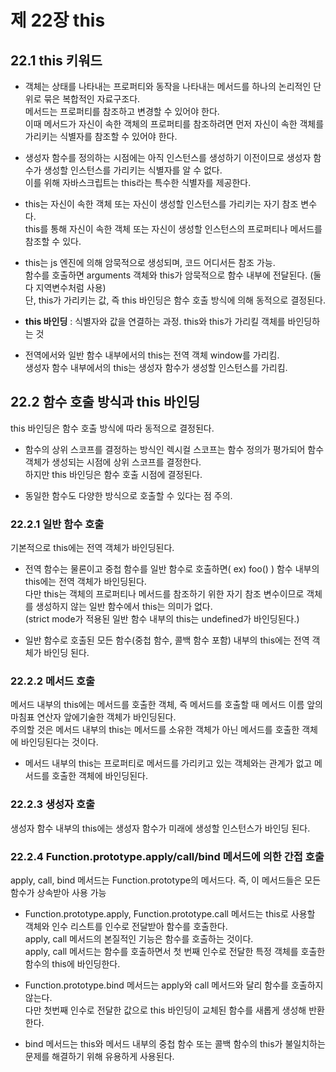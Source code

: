 제 22장 this
==============
22.1 this 키워드
-----------------------
* 객체는 상태를 나타내는 프로퍼티와 동작을 나타내는 메서드를 하나의 논리적인 단위로 묶은 복합적인 자료구조다.   
메서드는 프로퍼티를 참조하고 변경할 수 있어야 한다.   
이때 메서드가 자신이 속한 객체의 프로퍼티를 참조하려면 먼저 자신이 속한 객체를 가리키는 식별자를 참조할 수 있어야 한다.

* 생성자 함수를 정의하는 시점에는 아직 인스턴스를 생성하기 이전이므로 생성자 함수가 생성할 인스턴스를 가리키는 식별자를 알 수 없다.   
이를 위해 자바스크립트는 this라는 특수한 식별자를 제공한다.   

* this는 자신이 속한 객체 또는 자신이 생성할 인스턴스를 가리키는 자기 참조 변수다.   
this를 통해 자신이 속한 객체 또는 자신이 생성할 인스턴스의 프로퍼티나 메서드를 참조할 수 있다. 

* this는 js 엔진에 의해 암묵적으로 생성되며, 코드 어디서든 참조 가능.   
함수를 호출하면 arguments 객체와 this가 암묵적으로 함수 내부에 전달된다. (둘 다 지역변수처럼 사용)   
단, this가 가리키는 값, 즉 this 바인딩은 함수 호출 방식에 의해 동적으로 결정된다. 

* **this 바인딩** : 식별자와 값을 연결하는 과정. this와 this가 가리킬 객체를 바인딩하는 것

* 전역에서와 일반 함수 내부에서의 this는 전역 객체 window를 가리킴.   
생성자 함수 내부에서의 this는 생성자 함수가 생성할 인스턴스를 가리킴.

22.2 함수 호출 방식과 this 바인딩
----------------------------------
this 바인딩은 함수 호출 방식에 따라 동적으로 결정된다.   

* 함수의 상위 스코프를 결정하는 방식인 렉시컬 스코프는 함수 정의가 평가되어 함수 객체가 생성되는 시점에 상위 스코프를 결정한다.   
하지만 this 바인딩은 함수 호출 시점에 결정된다. 

* 동일한 함수도 다양한 방식으로 호출할 수 있다는 점 주의.

### 22.2.1 일반 함수 호출
기본적으로 this에는 전역 객체가 바인딩된다.   

* 전역 함수는 물론이고 중첩 함수를 일반 함수로 호출하면( ex) foo() ) 함수 내부의 this에는 전역 객체가 바인딩된다.   
다만 this는 객체의 프로퍼티나 메서드를 참조하기 위한 자기 참조 변수이므로 객체를 생성하지 않는 일반 함수에서 this는 의미가 없다.   
(strict mode가 적용된 일반 함수 내부의 this는 undefined가 바인딩된다.)

* 일반 함수로 호출된 모든 함수(중첩 함수, 콜백 함수 포함) 내부의 this에는 전역 객체가 바인딩 된다.

### 22.2.2 메서드 호출   
메서드 내부의 this에는 메서드를 호출한 객체, 즉 메서드를 호출할 때 메서드 이름 앞의 마침표 연산자 앞에기술한 객체가 바인딩된다.   
주의할 것은 메서드 내부의 this는 메서드를 소유한 객체가 아닌 메서드를 호출한 객체에 바인딩된다는 것이다.   

* 메서드 내부의 this는 프로퍼티로 메서드를 가리키고 있는 객체와는 관계가 없고 메서드를 호출한 객체에 바인딩된다.

### 22.2.3 생성자 호출   
생성자 함수 내부의 this에는 생성자 함수가 미래에 생성할 인스턴스가 바인딩 된다.

### 22.2.4 Function.prototype.apply/call/bind 메서드에 의한 간접 호출   
apply, call, bind 메서드는 Function.prototype의 메서드다. 즉, 이 메서드들은 모든 함수가 상속받아 사용 가능

* Function.prototype.apply, Function.prototype.call 메서드는 this로 사용할 객체와 인수 리스트를 인수로 전달받아 함수를 호출한다.   
apply, call 메서드의 본질적인 기능은 함수를 호출하는 것이다.   
apply, call 메서드는 함수를 호출하면서 첫 번째 인수로 전달한 특정 객체를 호출한 함수의 this에 바인딩한다.

* Function.prototype.bind 메서드는 apply와 call 메서드와 달리 함수를 호출하지 않는다.   
다만 첫번째 인수로 전달한 값으로 this 바인딩이 교체된 함수를 새롭게 생성해 반환한다.

* bind 메서드는 this와 메서드 내부의 중첩 함수 또는 콜백 함수의 this가 불일치하는 문제를 해결하기 위해 유용하게 사용된다.


